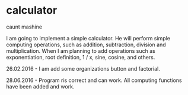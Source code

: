 # calculator
caunt mashine

I am going to implement a simple calculator. He will perform simple computing operations, such as addition, subtraction, division and multiplication. When I am planning to add operations such as exponentiation, root definition, 1 / x, sine, cosine, and others.

26.02.2016 - I am add some organizations button and factorial.

28.06.2016 - Program ris correct and can work. All computing functions have been added and work.